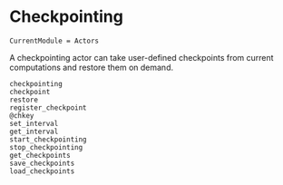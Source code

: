 # Checkpointing

```@meta
CurrentModule = Actors
```

A checkpointing actor can take user-defined checkpoints from current computations and restore them on demand.

```@docs
checkpointing
checkpoint
restore
register_checkpoint
@chkey
set_interval
get_interval
start_checkpointing
stop_checkpointing
get_checkpoints
save_checkpoints
load_checkpoints
```
